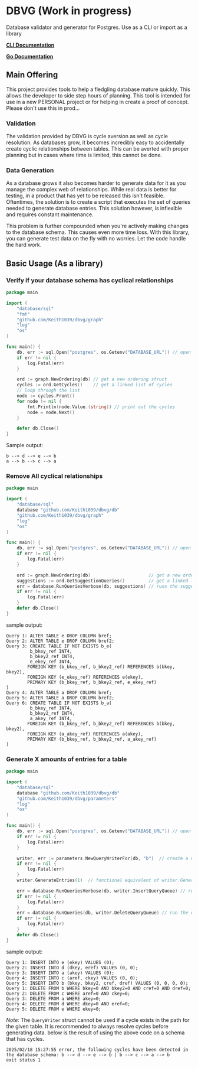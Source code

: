 # DBVG (Work in progress)

Database validator and generator for Postgres. Use as a CLI or import as a library

__[CLI Documentation](cmd/README.md)__

__[Go Documentation]()__

## Main Offering
This project provides tools to help a fledgling database mature quickly. This allows the developer to side step
hours of planning. This tool is intended for use in a new PERSONAL project or for helping in create a proof of concept. 
Please don't use this in prod...

### Validation
The validation provided by DBVG is cycle aversion as well as cycle resolution. As databases grow, it becomes incredibly easy to 
accidentally create cyclic relationships between tables. This can be averted with proper planning but in cases
where time is limited, this cannot be done.

### Data Generation
As a database grows it also becomes harder to generate data for it as you manage the complex web of relationships. 
While real data is better for testing, in a product that has yet to be released this isn't feasible.
Oftentimes, the solution is to create a script that executes the set of queries needed to generate 
database entries. This solution however, is inflexible and requires constant maintenance.

This problem is further compounded when you're actively making changes to the database schema. 
This causes even more time loss. With this library, you can generate test data on the fly with no worries. 
Let the code handle the hard work.

## Basic Usage (As a library)

### Verify if your database schema has cyclical relationships

``` go
package main

import (
	"database/sql"
	"fmt"
	"github.com/Keith1039/dbvg/graph"
	"log"
	"os"
)

func main() {
	db, err := sql.Open("postgres", os.Getenv("DATABASE_URL")) // open the database connection
	if err != nil {
		log.Fatal(err)
	}

	ord := graph.NewOrdering(db) // get a new ordering struct
	cycles := ord.GetCycles()    // get a linked list of cycles
	// loop through the list
	node := cycles.Front()
	for node != nil {
		fmt.Println(node.Value.(string)) // print out the cycles
		node = node.Next()
	}

	defer db.Close()
}
```
Sample output:
```
b --> d --> e --> b
a --> b --> c --> a
```

### Remove All cyclical relationships
``` go
package main

import (
	"database/sql"
	database "github.com/Keith1039/dbvg/db"
	"github.com/Keith1039/dbvg/graph"
	"log"
	"os"
)

func main() {
	db, err := sql.Open("postgres", os.Getenv("DATABASE_URL")) // open the database connection
	if err != nil {
		log.Fatal(err)
	}

	ord := graph.NewOrdering(db)                      // get a new ordering struct
	suggestions := ord.GetSuggestionQueries()         // get a linked list of the suggestion queries
	err = database.RunQueriesVerbose(db, suggestions) // runs the suggestion queries and prints them
	if err != nil {
		log.Fatal(err)
	}
	defer db.Close()
}
```

sample output:
```
Query 1: ALTER TABLE e DROP COLUMN bref;
Query 2: ALTER TABLE e DROP COLUMN bref2;
Query 3: CREATE TABLE IF NOT EXISTS b_e(
         b_bkey_ref INT4,
         b_bkey2_ref INT4,
         e_ekey_ref INT4,
        FOREIGN KEY (b_bkey_ref, b_bkey2_ref) REFERENCES b(bkey, bkey2),
        FOREIGN KEY (e_ekey_ref) REFERENCES e(ekey),
        PRIMARY KEY (b_bkey_ref, b_bkey2_ref, e_ekey_ref)
)
Query 4: ALTER TABLE a DROP COLUMN bref;
Query 5: ALTER TABLE a DROP COLUMN bref2;
Query 6: CREATE TABLE IF NOT EXISTS b_a(
         b_bkey_ref INT4,
         b_bkey2_ref INT4,
         a_akey_ref INT4,
        FOREIGN KEY (b_bkey_ref, b_bkey2_ref) REFERENCES b(bkey, bkey2),
        FOREIGN KEY (a_akey_ref) REFERENCES a(akey),
        PRIMARY KEY (b_bkey_ref, b_bkey2_ref, a_akey_ref)
)
```

### Generate X amounts of entries for a table
```go
package main

import (
	"database/sql"
	database "github.com/Keith1039/dbvg/db"
	"github.com/Keith1039/dbvg/parameters"
	"log"
	"os"
)

func main() {
	db, err := sql.Open("postgres", os.Getenv("DATABASE_URL")) // open the database connection
	if err != nil {
		log.Fatal(err)
	}

	writer, err := parameters.NewQueryWriterFor(db, "b")  // create a new query writer for table "b"
	if err != nil {
		log.Fatal(err)
	}
	writer.GenerateEntries(1)  // functional equivalent of writer.GenerateEntry() 

	err = database.RunQueriesVerbose(db, writer.InsertQueryQueue) // run the insert queries
	if err != nil {
		log.Fatal(err)
	}
	err = database.RunQueries(db, writer.DeleteQueryQueue) // run the deletion queries for cleanup (optional)
	if err != nil {
		log.Fatal(err)
	}
	defer db.Close()
}
```
sample output:
```
Query 1: INSERT INTO e (ekey) VALUES (0);
Query 2: INSERT INTO d (dkey, eref) VALUES (0, 0);
Query 3: INSERT INTO a (akey) VALUES (0);
Query 4: INSERT INTO c (aref, ckey) VALUES (0, 0);
Query 5: INSERT INTO b (bkey, bkey2, cref, dref) VALUES (0, 0, 0, 0);
Query 1: DELETE FROM b WHERE bkey=0 AND bkey2=0 AND cref=0 AND dref=0;
Query 2: DELETE FROM c WHERE aref=0 AND ckey=0;
Query 3: DELETE FROM a WHERE akey=0;
Query 4: DELETE FROM d WHERE dkey=0 AND eref=0;
Query 5: DELETE FROM e WHERE ekey=0;
```
*Note*: The `QueryWriter` struct cannot be used if a cycle exists in the path for the given table.
It is recommended to always resolve cycles before generating data. below is the result of using the above
code on a schema that has cycles.
```
2025/02/18 15:27:55 error, the following cycles have been detected in the database schema: b --> d --> e --> b | b --> c --> a --> b
exit status 1
```
